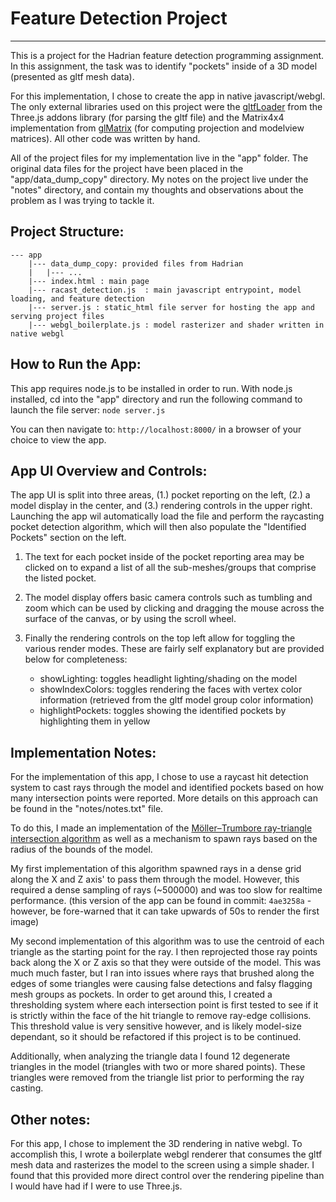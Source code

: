 # Feature Detection Project
---
This is a project for the Hadrian feature detection programming assignment. In this assignment, the task was to identify "pockets" inside of a 3D model (presented as gltf mesh data).

For this implementation, I chose to create the app in native javascript/webgl. The only external libraries used on this project were the [gltfLoader](https://github.com/johh/three-gltf-loader) from the Three.js addons library (for parsing the gltf file) and the Matrix4x4 implementation from [glMatrix](https://glmatrix.net/) (for computing projection and modelview matrices). All other code was written by hand.

All of the project files for my implementation live in the "app" folder. The original data files for the project have been placed in the "app/data_dump_copy" directory. My notes on the project live under the "notes" directory, and contain my thoughts and observations about the problem as I was trying to tackle it.

## Project Structure:
    --- app
        |--- data_dump_copy: provided files from Hadrian
        |   |--- ...
        |--- index.html : main page
        |--- racast_detection.js  : main javascript entrypoint, model loading, and feature detection
        |--- server.js : static_html file server for hosting the app and serving project files
        |--- webgl_boilerplate.js : model rasterizer and shader written in native webgl 

## How to Run the App:

This app requires node.js to be installed in order to run. With node.js installed, cd into the "app" directory and run the following command to launch the file server:
`node server.js`

You can then navigate to:
`http://localhost:8000/`
in a browser of your choice to view the app.

## App UI Overview and Controls:

The app UI is split into three areas, (1.) pocket reporting on the left, (2.) a model display in the center, and (3.) rendering controls in the upper right. Launching the app wil automatically load the file and perform the raycasting pocket detection algorithm, which will then also populate the "Identified Pockets" section on the left.

1. The text for each pocket inside of the pocket reporting area may be clicked on to expand a list of all the sub-meshes/groups that comprise the listed pocket.

2. The model display offers basic camera controls such as tumbling and zoom which can be used by clicking and dragging the mouse across the surface of the canvas, or by using the scroll wheel.

3. Finally the rendering controls on the top left allow for toggling the various render modes. These are fairly self explanatory but are provided below for completeness:
    - showLighting: toggles headlight lighting/shading on the model
    - showIndexColors: toggles rendering the faces with vertex color information (retrieved from the gltf model group color information)
    - highlightPockets: toggles showing the identified pockets by highlighting them in yellow

## Implementation Notes:

For the implementation of this app, I chose to use a raycast hit detection system to cast rays through the model and identified pockets based on how many intersection points were reported. More details on this approach can be found in the "notes/notes.txt" file.

To do this, I made an implementation of the [Möller–Trumbore ray-triangle intersection algorithm](https://en.wikipedia.org/wiki/M%C3%B6ller%E2%80%93Trumbore_intersection_algorithm) as well as a mechanism to spawn rays based on the radius of the bounds of the model.

My first implementation of this algorithm spawned rays in a dense grid along the X and Z axis' to pass them through the model. However, this required a dense sampling of rays (~500000) and was too slow for realtime performance. (this version of the app can be found in commit: `4ae3258a` - however, be fore-warned that it can take upwards of 50s to render the first image)

My second implementation of this algorithm was to use the centroid of each triangle as the starting point for the ray. I then reprojected those ray points back along the X or Z axis so that they were outside of the model. This was much much faster, but I ran into issues where rays that brushed along the edges of some triangles were causing false detections and falsy flagging mesh groups as pockets. In order to get around this, I created a thresholding system where each intersection point is first tested to see if it is strictly within the face of the hit triangle to remove ray-edge collisions. This threshold value is very sensitive however, and is likely model-size dependant, so it should be refactored if this project is to be continued.

Additionally, when analyzing the triangle data I found 12 degenerate triangles in the model (triangles with two or more shared points). These triangles were removed from the triangle list prior to performing the ray casting.

## Other notes:

For this app, I chose to implement the 3D rendering in native webgl. To accomplish this, I wrote a boilerplate webgl renderer that consumes the gltf mesh data and rasterizes the model to the screen using a simple shader. I found that this provided more direct control over the rendering pipeline than I would have had if I were to use Three.js.







